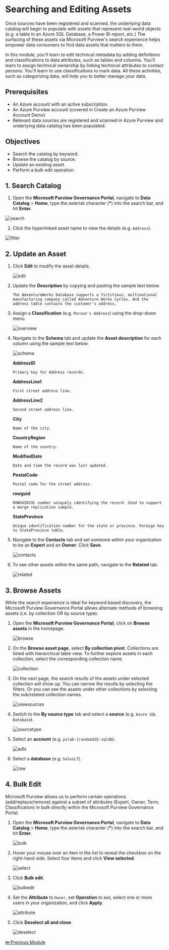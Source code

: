 # Searching and Editing Assets

Once sources have been registered and scanned, the underlying data catalog will begin to populate with assets that represent real-world objects (e.g. a table in an Azure SQL Database, a Power BI report, etc.) The surfacing of these assets via Microsoft Purview's search experience helps empower data consumers to find data assets that matters to them.

In this module, you'll learn to edit technical metadata by adding definitions and classifications to data attributes, such as tables and columns. You'll learn to assign technical ownership by linking technical attributes to contact persons. You'll learn to use classifications to mark data. All these activities, such as categorizing data, will help you to better manage your data.

## Prerequisites
*	An Azure account with an active subscription.
*	An Azure Purview account (covered in Create an Azure Purview Account Demo) 
*	Relevant data sources are registered and scanned in Azure Purview and underlying data catalog has been populated. 

## Objectives
* Search the catalog by keyword.
* Browse the catalog by source.
* Update an existing asset.
* Perform a bulk edit operation.

## 1. Search Catalog
1. Open the **Microsoft Purview Governance Portal**, navigate to **Data Catalog** > **Home**, type the asterisk character (**\***) into the search bar, and hit **Enter**.

  ![search](./assets/5-1_search.jpg "search")
  
2. Click the hyperlinked asset name to view the details (e.g. `Address`).

  ![filter](./assets/2-select_address.jpg "filter")
  

## 2. Update an Asset
1. Click **Edit** to modify the asset details.

    ![edit](./assets/3-edit.jpg "edit")
    
2. Update the **Description** by copying and pasting the sample text below.

    ```text
    The AdventureWorks Database supports a fictitious, multinational manufacturing company called Adventure Works Cycles. And the address table contains the customer's address.
    ```
    
3. Assign a **Classification** (e.g. `Person's Address`) using the drop-down menu.

    ![overview](./assets/4-description.jpg "overview")
    
4. Navigate to the **Schema** tab and update the **Asset description** for each column using the sample text below.

    ![schema](./assets/5-col_desc.jpg "schema")
    
    **AddressID**

    ```text
    Primary key for Address records.
    ```

    **AddressLine1**

    ```text
    First street address line.
    ```

    **AddressLine2**

    ```text
    Second street address line.
    ```

    **City**

    ```text
    Name of the city.
    ```

    **CountryRegion**
    
    ```text
    Name of the country.
    ```

    **ModifiedDate**

    ```text
    Date and time the record was last updated.
    ```
    
    **PostalCode**
    
    ```text
    Postal code for the street address.
    ```

    **rowguid**
    
    ```text
    ROWGUIDCOL number uniquely identifying the record. Used to support a merge replication sample.
    ```

    **StateProvince**
    
    ```text
    Unique identification number for the state or province. Foreign key to StateProvince table.
    ```

5. Navigate to the **Contacts** tab and set someone within your organization to be an **Expert** and an **Owner**. Click **Save**.
  
    ![contacts](./assets/6-save.jpg "contacts")
    
6. To see other assets within the same path, navigate to the **Related** tab.

    ![related](./assets/7-related.jpg "related")
    
 
## 3. Browse Assets

While the search experience is ideal for keyword based discovery, the Microsoft Purview Governance Portal allows alternate methods of browsing assets (i.e. by collection OR by source type).

1. Open the **Microsoft Purview Governance Portal**, click on  **Browse assets** in the homepage.

    ![browse](./assets/5-8_browse.jpg "browse")
    
2. On the **Browse asset page**, select **By collection pivot**. Collections are listed with hierarchical table view. To further explore assets in each collection, select the corresponding collection name.

    ![collection](./assets/5-9_by_collection.jpg "collection")

3. On the next page, the search results of the assets under selected collection will show up. You can narrow the results by selecting the filters. Or you can see the assets under other collections by selecting the sub/related collection names.
    
    ![viewsources](./assets/5-10_view_sources.jpg "viewsources")
    
4. Switch to the **By source type** tab and select a **source** (e.g. `Azure SQL Database`).

    ![sourcetype](./assets/12-source_type.jpg "sourcetype")
    
5. Select an **account** (e.g. `pvlab-{randomId}-sqldb`). 

   ![adls](./assets/13-select_db.jpg "adls") 

6. Select a **database** (e.g. `SalesLT`).

    ![raw](./assets/14-SalesLT.jpg "raw")
    
## 4. Bulk Edit
Microsoft Purview allows us to perform certain operations (add/replace/remove) against a subset of attributes (Expert, Owner, Term, Classification) in bulk directly within the Microsoft Purview Governance Portal.

1. Open the **Microsoft Purview Governance Portal**, navigate to **Data Catalog** > **Home**, type the asterisk character (**\***) into the search bar, and hit **Enter**.

   ![bulk](./assets/5-14_bulk.jpg "bulk") 

2. Hover your mouse over an item in the list to reveal the checkbox on the right-hand side. Select four items and click **View selected**.

    ![select](./assets/16-view_selected.jpg "select")

3. Click **Bulk edit**.

    ![bulkedit](./assets/17-bulk_edit.jpg "bulkedit")

4. Set the **Attribute** to `Owner`, set **Operation** to `Add`, select one or more users in your organization, and click **Apply**.

    ![attribute](./assets/18-edit_assets.jpg "attribute")

5. Click **Deselect all and close**.

    ![deselect](./assets/19-deselect.jpg "deselect")


  [ ⏮️ Previous Module](../03_registering-and-scanning-an-on-premises-sql-server-instance/documentation.md) 
